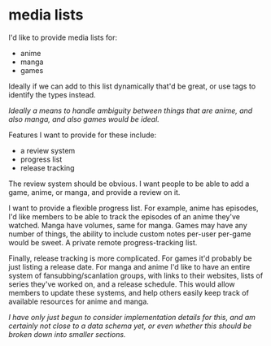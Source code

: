 
# media lists

I'd like to provide media lists for:

- anime
- manga
- games

Ideally if we can add to this list dynamically that'd be great, or use tags to identify the types instead.

_Ideally a means to handle ambiguity between things that are anime, and also manga, and also games would be ideal._

Features I want to provide for these include:

- a review system
- progress list
- release tracking

The review system should be obvious.  I want people to be able to add a game, anime, or manga, and provide a review on it.

I want to provide a flexible progress list.  For example, anime has episodes, I'd like members to be able to track the episodes of an anime they've watched.  Manga have volumes, same for manga.  Games may have any number of things, the ability to include custom notes per-user per-game would be sweet.  A private remote progress-tracking list.

Finally, release tracking is more complicated.  For games it'd probably be just listing a release date.  For manga and anime I'd like to have an entire system of fansubbing/scanlation groups, with links to their websites, lists of series they've worked on, and a release schedule.  This would allow members to update these systems, and help others easily keep track of available resources for anime and manga.

_I have only just begun to consider implementation details for this, and am certainly not close to a data schema yet, or even whether this should be broken down into smaller sections._

